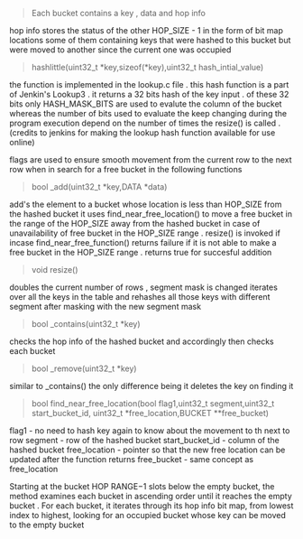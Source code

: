 >Each bucket contains a key , data and hop info

hop info stores the status of the other HOP_SIZE - 1 in the form of bit map
locations some of them containing keys that were hashed to this
bucket but were moved to another since the current one was occupied

>hashlittle(uint32_t \*key,sizeof(*key),uint32_t hash_intial_value)

the function is implemented in the lookup.c file . this hash function
 is a part of Jenkin's Lookup3 . it returns a 32 bits hash of the key input .
of these 32 bits only HASH_MASK_BITS are used to evalute the column of 
the bucket whereas the number of bits used to evaluate the keep changing
during the program execution depend on the number of times the resize()
is called . (credits to jenkins for making the lookup hash function available for
use online)
	
flags are used to ensure smooth movement from the current row to the
next row when in search for a free bucket in the following functions

>bool _add(uint32_t \*key,DATA *data)

add's the element to a bucket whose location is less than HOP_SIZE
from the hashed bucket it uses find_near_free_location() to move a 
free bucket in the range of the HOP_SIZE away from the hashed bucket
in case of unavailability of free bucket in the HOP_SIZE range . 
resize() is invoked if incase find_near_free_function() returns failure
if it is not able to make a free bucket in the HOP_SIZE range . 
returns true for succesful addition 

>void resize()
	
doubles the current number of rows , segment mask is changed
iterates over all the keys in the table and rehashes all those keys 
with different segment after masking with the new segment mask

>bool _contains(uint32_t *key)
	
checks the hop info of the hashed bucket and accordingly then checks 
each bucket

>bool _remove(uint32_t *key)
	
similar to _contains() the only difference being it deletes the key on finding it

>bool find_near_free_location(bool flag1,uint32_t segment,uint32_t start_bucket_id,
uint32_t \*free_location,BUCKET **free_bucket)
		
flag1 - no need to hash key again to know about the movement to th next to row
segment - row of the hashed bucket 
start_bucket_id - column of the hashed bucket
free_location - pointer so that the new free location can be updated after the function returns
free_bucket - same concept as free_location

Starting at the bucket HOP RANGE−1 slots below the empty bucket, the method
examines each bucket in ascending order until it reaches the empty bucket .
For each bucket, it iterates through its hop info bit map, from lowest index
to highest, looking for an occupied bucket whose key can be moved to the empty bucket

